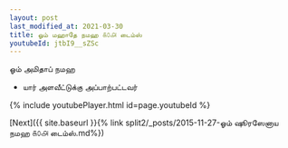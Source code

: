 ```yaml
---
layout: post
last_modified_at: 2021-03-30
title: ஓம் மஹாதே நமஹ ௧௦௮ டைம்ஸ்
youtubeId: jtbI9__sZSc
---
```

 
 
 ஓம் அமிதாப் நமஹ  
 
 -  யார் அளவீட்டுக்கு அப்பாற்பட்டவர் 
 
  
 
  
 
 
 
 
 
 


{% include youtubePlayer.html id=page.youtubeId %}
 
[Next]({{ site.baseurl }}{% link  split2/_posts/2015-11-27-ஓம் ஷூரஸேனாய நமஹ ௧௦௮ டைம்ஸ்.md%})
 
